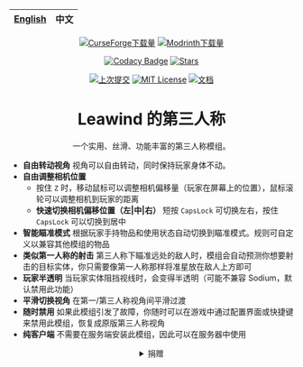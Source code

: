 <div align=center>

| [English](./README.md) | 中文 |
|------------------------|----|

[![CurseForge下载量](https://img.shields.io/curseforge/dt/930880?style=flat&logo=curseforge&color=F1643%5E&cacheSeconds=3600&label=下载量)](https://www.curseforge.com/minecraft/mc-mods/leawind-third-person)
[![Modrinth下载量](https://img.shields.io/modrinth/dt/S3D3QF0M?style=flat&logo=modrinth&color=17B85A&cacheSeconds=3600&label=下载量)](https://modrinth.com/mod/leawind-third-person)

[![Codacy Badge](https://img.shields.io/codacy/grade/41e70a17218c4773aefb62382b9547a6?label=代码质量)](https://app.codacy.com/gh/Leawind/Third-Person/dashboard?utm_source=gh&utm_medium=referral&utm_content=&utm_campaign=Badge_grade)
[![Stars](https://img.shields.io/github/stars/LEAWIND/Third-Person?style=flat&logo=github&color=daaa3f&label=星标)](https://github.com/LEAWIND/Third-Person)

[![上次提交](https://img.shields.io/github/last-commit/LEAWIND/Third-Person?logo=github&label=上次提交)](https://github.com/LEAWIND/Third-Person)
[![MIT License](https://img.shields.io/badge/license-MIT-blue.svg?label=开源协议)](https://github.com/LEAWIND/Third-Person?tab=MIT-1-ov-file)
[![文档](https://img.shields.io/github/deployments/LEAWIND/Third-Person/github-pages?style=flat&logo=github&label=文档&cacheSeconds=900)](https://leawind.github.io/Third-Person/en-US/?autolang)

# Leawind 的第三人称

一个实用、丝滑、功能丰富的第三人称模组。

</div>

* **自由转动视角** 视角可以自由转动，同时保持玩家身体不动。
* **自由调整相机位置**
	* 按住 `Z` 时，移动鼠标可以调整相机偏移量（玩家在屏幕上的位置），鼠标滚轮可以调整相机到玩家的距离
	* **快速切换相机偏移位置（左|中|右）** 短按 `CapsLock` 可切换左右，按住 `CapsLock` 可以切换到居中
* **智能瞄准模式** 根据玩家手持物品和使用状态自动切换到瞄准模式。规则可自定义以兼容其他模组的物品
* **类似第一人称的射击** 第三人称下瞄准远处的敌人时，模组会自动预测你想要射击的目标实体，你只需要像第一人称那样将准星放在敌人上方即可
* **玩家半透明** 当玩家实体阻挡视线时，会变得半透明（可能不兼容 Sodium，默认禁用此功能）
* **平滑切换视角** 在第一/第三人称视角间平滑过渡
* **随时禁用** 如果此模组引发了故障，你随时可以在游戏中通过配置界面或快捷键来禁用此模组，恢复成原版第三人称视角
* **纯客户端** 不需要在服务端安装此模组，因此可以在服务器中使用

<div align=center>
<details>
<summary>捐赠</summary>

<img alt=ΨQ src="https://github.com/Leawind/Third-Person/raw/gh-pages/docs/public/donate/IHY-216.jpg" width=648/>

> <details>
> <summary>通过微信捐赠</summary>
> <img alt=wechat src="https://github.com/Leawind/Third-Person/raw/gh-pages/docs/public/donate/wechat.jpg" width=320 />
> </details>
> <details>
> <summary>其他方式</summary>
>
> [Buy Me a Coffee](https://www.buymeacoffee.com/leawind)  
> [爱发电](https://afdian.com/a/Leawind)
>
> </details>

</details>
</div>
